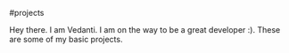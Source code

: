 #projects

Hey there. I am Vedanti. I am on the way to be a great developer :). These are some of my basic projects.